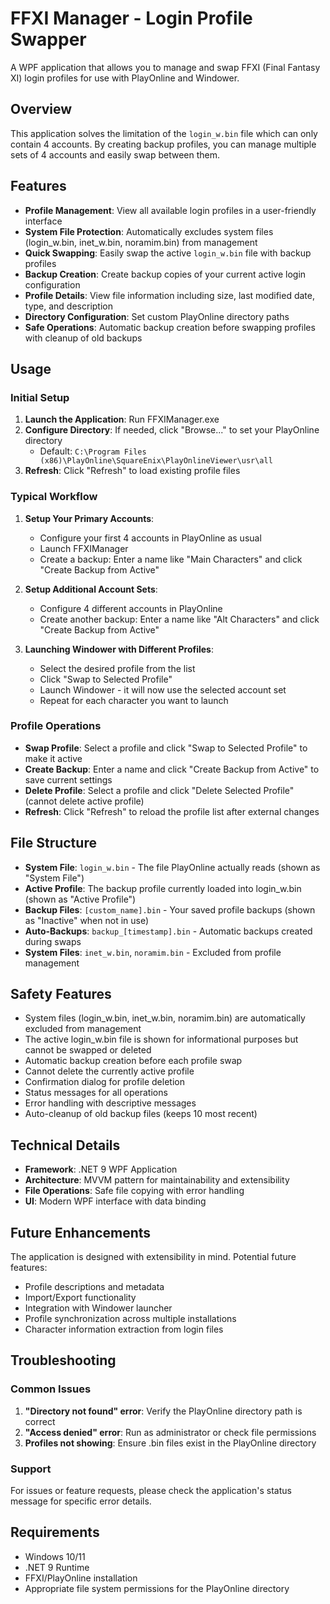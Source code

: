 # FFXI Manager - Login Profile Swapper

A WPF application that allows you to manage and swap FFXI (Final Fantasy XI) login profiles for use with PlayOnline and Windower.

## Overview

This application solves the limitation of the `login_w.bin` file which can only contain 4 accounts. By creating backup profiles, you can manage multiple sets of 4 accounts and easily swap between them.

## Features

- **Profile Management**: View all available login profiles in a user-friendly interface
- **System File Protection**: Automatically excludes system files (login_w.bin, inet_w.bin, noramim.bin) from management
- **Quick Swapping**: Easily swap the active `login_w.bin` file with backup profiles
- **Backup Creation**: Create backup copies of your current active login configuration
- **Profile Details**: View file information including size, last modified date, type, and description
- **Directory Configuration**: Set custom PlayOnline directory paths
- **Safe Operations**: Automatic backup creation before swapping profiles with cleanup of old backups

## Usage

### Initial Setup

1. **Launch the Application**: Run FFXIManager.exe
2. **Configure Directory**: If needed, click "Browse..." to set your PlayOnline directory
   - Default: `C:\Program Files (x86)\PlayOnline\SquareEnix\PlayOnlineViewer\usr\all`
3. **Refresh**: Click "Refresh" to load existing profile files

### Typical Workflow

1. **Setup Your Primary Accounts**:
   - Configure your first 4 accounts in PlayOnline as usual
   - Launch FFXIManager
   - Create a backup: Enter a name like "Main Characters" and click "Create Backup from Active"

2. **Setup Additional Account Sets**:
   - Configure 4 different accounts in PlayOnline
   - Create another backup: Enter a name like "Alt Characters" and click "Create Backup from Active"

3. **Launching Windower with Different Profiles**:
   - Select the desired profile from the list
   - Click "Swap to Selected Profile"
   - Launch Windower - it will now use the selected account set
   - Repeat for each character you want to launch

### Profile Operations

- **Swap Profile**: Select a profile and click "Swap to Selected Profile" to make it active
- **Create Backup**: Enter a name and click "Create Backup from Active" to save current settings
- **Delete Profile**: Select a profile and click "Delete Selected Profile" (cannot delete active profile)
- **Refresh**: Click "Refresh" to reload the profile list after external changes

## File Structure

- **System File**: `login_w.bin` - The file PlayOnline actually reads (shown as "System File")
- **Active Profile**: The backup profile currently loaded into login_w.bin (shown as "Active Profile") 
- **Backup Files**: `[custom_name].bin` - Your saved profile backups (shown as "Inactive" when not in use)
- **Auto-Backups**: `backup_[timestamp].bin` - Automatic backups created during swaps
- **System Files**: `inet_w.bin`, `noramim.bin` - Excluded from profile management

## Safety Features

- System files (login_w.bin, inet_w.bin, noramim.bin) are automatically excluded from management
- The active login_w.bin file is shown for informational purposes but cannot be swapped or deleted
- Automatic backup creation before each profile swap
- Cannot delete the currently active profile
- Confirmation dialog for profile deletion
- Status messages for all operations
- Error handling with descriptive messages
- Auto-cleanup of old backup files (keeps 10 most recent)

## Technical Details

- **Framework**: .NET 9 WPF Application
- **Architecture**: MVVM pattern for maintainability and extensibility
- **File Operations**: Safe file copying with error handling
- **UI**: Modern WPF interface with data binding

## Future Enhancements

The application is designed with extensibility in mind. Potential future features:

- Profile descriptions and metadata
- Import/Export functionality
- Integration with Windower launcher
- Profile synchronization across multiple installations
- Character information extraction from login files

## Troubleshooting

### Common Issues

1. **"Directory not found" error**: Verify the PlayOnline directory path is correct
2. **"Access denied" error**: Run as administrator or check file permissions
3. **Profiles not showing**: Ensure .bin files exist in the PlayOnline directory

### Support

For issues or feature requests, please check the application's status message for specific error details.

## Requirements

- Windows 10/11
- .NET 9 Runtime
- FFXI/PlayOnline installation
- Appropriate file system permissions for the PlayOnline directory